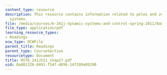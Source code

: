 ```yaml
---
content_type: resource
description: This resource contains information related to poles and zeros of MIMO
  systems.
file: /media/courses/6-241j-dynamic-systems-and-control-spring-2011/8a8013268491f54fd65614f299a05290_MIT6_241JS11_chap27.pdf
file_type: application/pdf
learning_resource_types:
- Readings
ocw_type: OCWFile
parent_title: Readings
parent_type: CourseSection
resourcetype: Document
title: MIT6_241JS11_chap27.pdf
uid: 8a801326-8491-f54f-d656-14f299a05290
---
```

